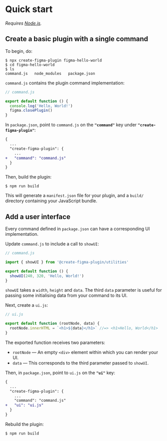 # Quick start

*Requires [Node.js](https://nodejs.org/).*

## Create a basic plugin with a single command

To begin, do:

```
$ npx create-figma-plugin figma-hello-world
$ cd figma-hello-world
$ ls
command.js   node_modules   package.json
```

`command.js` contains the plugin command implementation:

```js
// command.js

export default function () {
  console.log('Hello, World!')
  figma.closePlugin()
}
```

In `package.json`, point to `command.js` on the **`"command"`** key under **`"create-figma-plugin"`**:

```diff
{
  ...
  "create-figma-plugin": {
    ...
+   "command": "command.js"
  }
}
```

Then, build the plugin:

```
$ npm run build
```

This will generate a `manifest.json` file for your plugin, and a `build/` directory containing your JavaScript bundle.

## Add a user interface

Every command defined in `package.json` can have a corresponding UI implementation.

Update `command.js` to include a call to `showUI`:

```js
// command.js

import { showUI } from '@create-figma-plugin/utilities'

export default function () {
  showUI(240, 320, 'Hello, World!')
}
```

`showUI` takes a `width`, `height` and `data`. The third `data` parameter is useful for passing some initialising data from your command to its UI.

Next, create a `ui.js`:

```js
// ui.js

export default function (rootNode, data) {
  rootNode.innerHTML = `<h1>${data}</h1>` //=> <h1>Hello, World</h1>
}
```

The exported function receives two parameters:

- `rootNode` — An empty `<div>` element within which you can render your UI.
- `data` — This corresponds to the third parameter passed to `showUI`.

Then, in `package.json`, point to `ui.js` on the **`"ui"`** key:

```diff
{
  ...
  "create-figma-plugin": {
    ...
    "command": "command.js"
+   "ui": "ui.js"
  }
}
```

Rebuild the plugin:

```
$ npm run build
```
